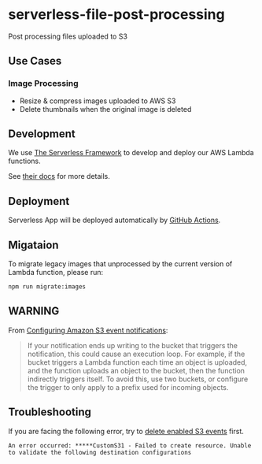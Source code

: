 # serverless-file-post-processing

Post processing files uploaded to S3

## Use Cases

### Image Processing

- Resize & compress images uploaded to AWS S3
- Delete thumbnails when the original image is deleted

## Development

We use [The Serverless Framework](https://www.serverless.com/) to develop and deploy our AWS Lambda functions.

See [their docs](https://www.serverless.com/framework/docs/) for more details.

## Deployment

Serverless App will be deployed automatically by [GitHub Actions](./.github/workflows/deploy.yml).

## Migataion

To migrate legacy images that unprocessed by the current version of Lambda function, please run:

```bash
npm run migrate:images
```

## WARNING

From [Configuring Amazon S3 event notifications](https://docs.aws.amazon.com/AmazonS3/latest/dev/NotificationHowTo.html):

> If your notification ends up writing to the bucket that triggers the notification, this could cause an execution loop. For example, if the bucket triggers a Lambda function each time an object is uploaded, and the function uploads an object to the bucket, then the function indirectly triggers itself. To avoid this, use two buckets, or configure the trigger to only apply to a prefix used for incoming objects.

## Troubleshooting

If you are facing the following error, try to [delete enabled S3 events](https://docs.aws.amazon.com/AmazonS3/latest/user-guide/enable-event-notifications.html) first.

```
An error occurred: *****CustomS31 - Failed to create resource. Unable to validate the following destination configurations
```
